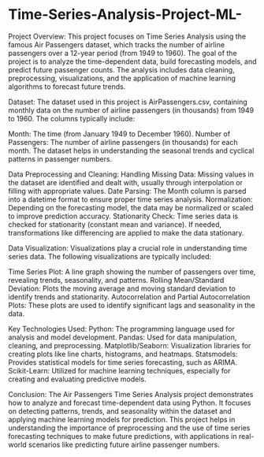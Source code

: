 # Time-Series-Analysis-Project-ML-

Project Overview:
This project focuses on Time Series Analysis using the famous Air Passengers dataset, which tracks the number of airline passengers over a 12-year period (from 1949 to 1960). The goal of the project is to analyze the time-dependent data, build forecasting models, and predict future passenger counts. The analysis includes data cleaning, preprocessing, visualizations, and the application of machine learning algorithms to forecast future trends.

Dataset:
The dataset used in this project is AirPassengers.csv, containing monthly data on the number of airline passengers (in thousands) from 1949 to 1960. The columns typically include:

Month: The time (from January 1949 to December 1960).
Number of Passengers: The number of airline passengers (in thousands) for each month.
The dataset helps in understanding the seasonal trends and cyclical patterns in passenger numbers.

Data Preprocessing and Cleaning:
Handling Missing Data: Missing values in the dataset are identified and dealt with, usually through interpolation or filling with appropriate values.
Date Parsing: The Month column is parsed into a datetime format to ensure proper time series analysis.
Normalization: Depending on the forecasting model, the data may be normalized or scaled to improve prediction accuracy.
Stationarity Check: Time series data is checked for stationarity (constant mean and variance). If needed, transformations like differencing are applied to make the data stationary.

Data Visualization:
Visualizations play a crucial role in understanding time series data. The following visualizations are typically included:

Time Series Plot: A line graph showing the number of passengers over time, revealing trends, seasonality, and patterns.
Rolling Mean/Standard Deviation: Plots the moving average and moving standard deviation to identify trends and stationarity.
Autocorrelation and Partial Autocorrelation Plots: These plots are used to identify significant lags and seasonality in the data.

Key Technologies Used:
Python: The programming language used for analysis and model development.
Pandas: Used for data manipulation, cleaning, and preprocessing.
Matplotlib/Seaborn: Visualization libraries for creating plots like line charts, histograms, and heatmaps.
Statsmodels: Provides statistical models for time series forecasting, such as ARIMA.
Scikit-Learn: Utilized for machine learning techniques, especially for creating and evaluating predictive models.

Conclusion:
The Air Passengers Time Series Analysis project demonstrates how to analyze and forecast time-dependent data using Python. It focuses on detecting patterns, trends, and seasonality within the dataset and applying machine learning models for prediction. This project helps in understanding the importance of preprocessing and the use of time series forecasting techniques to make future predictions, with applications in real-world scenarios like predicting future airline passenger numbers.
